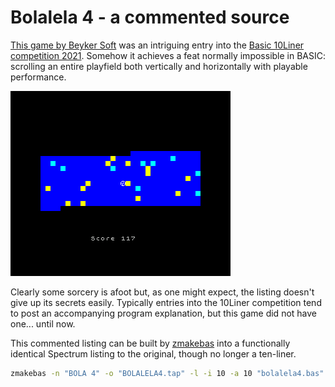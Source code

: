 # Bolalela 4 - a commented source

[This game by Beyker Soft](https://bunsen.itch.io/bolalela-4-by-beyker-soft) was an intriguing entry into the [Basic 10Liner competition 2021](https://gkanold.wixsite.com/homeputerium/results-2021).
Somehow it achieves a feat normally impossible in BASIC: scrolling an entire playfield both vertically and horizontally with playable performance.

[![Bolalela 4 gameplay](images/gameplay.gif "Bolalela 4 gameplay")](https://bunsen.itch.io/bolalela-4-by-beyker-soft)

Clearly some sorcery is afoot but, as one might expect, the listing doesn't give up its secrets easily. Typically entries into the 10Liner competition tend to post an accompanying program explanation, but this game did not have one... until now.

This commented listing can be built by [zmakebas](https://github.com/ohnosec/zmakebas) into a functionally identical Spectrum listing to the original, though no longer a ten-liner.

```bash
zmakebas -n "BOLA 4" -o "BOLALELA4.tap" -l -i 10 -a 10 "bolalela4.bas"
```
